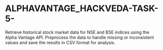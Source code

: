 # ALPHAVANTAGE_HACKVEDA-TASK-5-
Retrieve historical stock market data for NSE and BSE indices using the Alpha Vantage API. Preprocess the data to handle missing or inconsistent values and save the results in CSV format for analysis.
